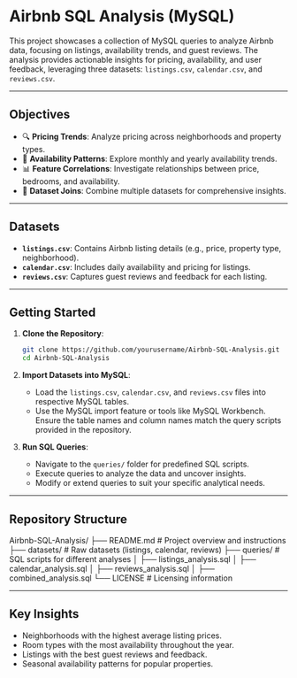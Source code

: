 # **Airbnb SQL Analysis (MySQL)**  

This project showcases a collection of MySQL queries to analyze Airbnb data, focusing on listings, availability trends, and guest reviews. The analysis provides actionable insights for pricing, availability, and user feedback, leveraging three datasets: `listings.csv`, `calendar.csv`, and `reviews.csv`.  

---

## **Objectives**  
- 🔍 **Pricing Trends**: Analyze pricing across neighborhoods and property types.  
- 📅 **Availability Patterns**: Explore monthly and yearly availability trends.  
- 📊 **Feature Correlations**: Investigate relationships between price, bedrooms, and availability.  
- 🔗 **Dataset Joins**: Combine multiple datasets for comprehensive insights.  

---

## **Datasets**  
- **`listings.csv`**: Contains Airbnb listing details (e.g., price, property type, neighborhood).  
- **`calendar.csv`**: Includes daily availability and pricing for listings.  
- **`reviews.csv`**: Captures guest reviews and feedback for each listing.  

---

## **Getting Started**  
1. **Clone the Repository**:  
   ```bash
   git clone https://github.com/yourusername/Airbnb-SQL-Analysis.git
   cd Airbnb-SQL-Analysis

2. **Import Datasets into MySQL**:  
   - Load the `listings.csv`, `calendar.csv`, and `reviews.csv` files into respective MySQL tables.  
   - Use the MySQL import feature or tools like MySQL Workbench. Ensure the table names and column names match the query scripts provided in the repository.  

3. **Run SQL Queries**:  
   - Navigate to the `queries/` folder for predefined SQL scripts.  
   - Execute queries to analyze the data and uncover insights.  
   - Modify or extend queries to suit your specific analytical needs.  

---

## **Repository Structure**  

Airbnb-SQL-Analysis/
├── README.md                 # Project overview and instructions
├── datasets/                 # Raw datasets (listings, calendar, reviews)
├── queries/                  # SQL scripts for different analyses
│   ├── listings_analysis.sql
│   ├── calendar_analysis.sql
│   ├── reviews_analysis.sql
│   ├── combined_analysis.sql
└── LICENSE                   # Licensing information

---

## **Key Insights**  
- Neighborhoods with the highest average listing prices.  
- Room types with the most availability throughout the year.  
- Listings with the best guest reviews and feedback.  
- Seasonal availability patterns for popular properties.  
